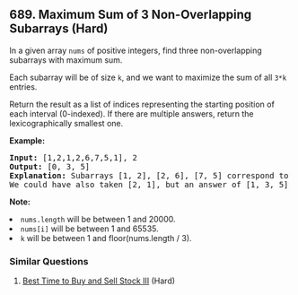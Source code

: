 <!--|This file generated by command(leetcode description); DO NOT EDIT.    |-->
<!--+----------------------------------------------------------------------+-->
<!--|@author    Openset <openset.wang@gmail.com>                           |-->
<!--|@link      https://github.com/openset                                 |-->
<!--|@home      https://github.com/openset/leetcode                        |-->
<!--+----------------------------------------------------------------------+-->

## 689. Maximum Sum of 3 Non-Overlapping Subarrays (Hard)

<p>
In a given array <code>nums</code> of positive integers, find three non-overlapping subarrays with maximum sum.
</p>
<p>
Each subarray will be of size <code>k</code>, and we want to maximize the sum of all <code>3*k</code> entries.
</p>
<p>
Return the result as a list of indices representing the starting position of each interval (0-indexed).  If there are multiple answers, return the lexicographically smallest one.
</p>
<p><b>Example:</b><br />
<pre>
<b>Input:</b> [1,2,1,2,6,7,5,1], 2
<b>Output:</b> [0, 3, 5]
<b>Explanation:</b> Subarrays [1, 2], [2, 6], [7, 5] correspond to the starting indices [0, 3, 5].
We could have also taken [2, 1], but an answer of [1, 3, 5] would be lexicographically larger.
</pre>
</p>

<p><b>Note:</b><br />
<li><code>nums.length</code> will be between 1 and 20000.</li>
<li><code>nums[i]</code> will be between 1 and 65535.</li>
<li><code>k</code> will be between 1 and floor(nums.length / 3).</li>
</p>

### Similar Questions
  1. [Best Time to Buy and Sell Stock III](https://github.com/openset/leetcode/tree/master/problems/best-time-to-buy-and-sell-stock-iii) (Hard)
